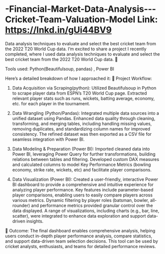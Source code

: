 # -Financial-Market-Data-Analysis---Cricket-Team-Valuation-Model Link: https://lnkd.in/gUi44BV9
Data analysis techniques to evaluate and select the best cricket team from the 2022 T20 World Cup data.
I’m excited to share a project I recently completed, where I used data analysis techniques to evaluate and select the best cricket team from the 2022 T20 World Cup data. 🏏 

Tools used: Python(Beautifulsoup, pandas) , Power BI

Here’s a detailed breakdown of how I approached it:
🔎 Project Workflow:

1. Data Acquisition via Scraping(python):
Utilized Beautifulsoup in Python to scrape player data from ESPN’s T20 World Cup page. Extracted relevant player stats such as runs, wickets, batting average, economy, etc. for each player in the tournament.

2. Data Wrangling (Python/Pandas):
Integrated multiple data sources into a unified dataset using Pandas. Enhanced data quality through cleaning, transforming, and merging tables, including handling missing values, removing duplicates, and standardizing column names for improved consistency. The refined dataset was then exported as a CSV file for seamless integration with Power BI.

3. Data Modeling & Preparation (Power BI): 
Imported cleaned data into Power BI, leveraging Power Query for further transformations, building relations between tables and filtering. Developed custom DAX measures and calculated columns to model Key Performance Metrics (bowling economy, strike rate, wickets, etc) and facilitate player comparisons.

4. Data Visualization (Power BI): 
Created a user-friendly, interactive Power BI dashboard to provide a comprehensive and intuitive experience for analyzing player performance. Key features include parameter-based player comparisons, enabling users to easily compare players across various metrics. Dynamic filtering by player roles (batsman, bowler, all-rounder) and performance metrics provided granular control over the data displayed. A range of visualizations, including charts (e.g., bar, line, scatter), were integrated to enhance data exploration and support data-driven insights.

🎯 Outcome:
The final dashboard enables comprehensive analysis, helping users conduct in-depth player performance analysis, compare statistics, and support data-driven team selection decisions. This tool can be used by cricket analysts, enthusiasts, and teams for detailed performance reviews.


